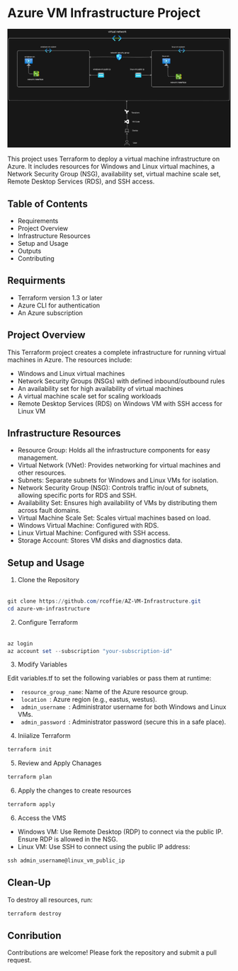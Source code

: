# Azure VM Infrastructure Project

![image](diagram/diagram-export-11-11-2024-4_27_04-PM.png)

This project uses Terraform to deploy a virtual machine infrastructure on Azure. It includes resources for Windows and Linux virtual machines, a Network Security Group (NSG), availability set, virtual machine scale set, Remote Desktop Services (RDS), and SSH access.

## Table of Contents

* Requirements
* Project Overview
* Infrastructure Resources
* Setup and Usage
* Outputs
* Contributing

## Requirments

* Terraform version 1.3 or later
* Azure CLI for authentication
* An Azure subscription

## Project Overview

This Terraform project creates a complete infrastructure for running virtual machines in Azure. The resources include:

* Windows and Linux virtual machines
* Network Security Groups (NSGs) with defined inbound/outbound rules
* An availability set for high availability of virtual machines
* A virtual machine scale set for scaling workloads
* Remote Desktop Services (RDS) on Windows VM with SSH access for Linux VM
  
## Infrastructure Resources

* Resource Group: Holds all the infrastructure components for easy management.
* Virtual Network (VNet): Provides networking for virtual machines and other resources.
* Subnets: Separate subnets for Windows and Linux VMs for isolation.
* Network Security Group (NSG): Controls traffic in/out of subnets, allowing specific ports for RDS and SSH.
* Availability Set: Ensures high availability of VMs by distributing them across fault domains.
* Virtual Machine Scale Set: Scales virtual machines based on load.
* Windows Virtual Machine: Configured with RDS.
* Linux Virtual Machine: Configured with SSH access.
* Storage Account: Stores VM disks and diagnostics data.

## Setup and Usage

1. Clone the Repository

```powershell

git clone https://github.com/rcoffie/AZ-VM-Infrastructure.git
cd azure-vm-infrastructure

```

2. Configure Terraform

```powershell

az login
az account set --subscription "your-subscription-id"

```

3. Modify Variables

Edit variables.tf to set the following variables or pass them at runtime:

 * <code> resource_group_name</code>: Name of the Azure resource group.
* <code> location </code>: Azure region (e.g., eastus, westus).
* <code> admin_username </code>: Administrator username for both Windows and Linux VMs.
* <code> admin_password </code>: Administrator password (secure this in a safe place).
  
4. Iniialize Terraform

```powershell
terraform init
```

5. Review and Apply Chanages

```powershell
terraform plan
```

6. Apply the changes to create resources

```powershell
terraform apply
```

6. Access the VMS
   
* Windows VM: Use Remote Desktop (RDP) to connect via the public IP. Ensure RDP is allowed in the NSG.
* Linux VM: Use SSH to connect using the public IP address:
  
```powershell
ssh admin_username@linux_vm_public_ip

```

## Clean-Up 

To destroy all resources, run:

```powershell
terraform destroy

```

## Conribution

Contributions are welcome! Please fork the repository and submit a pull request.
